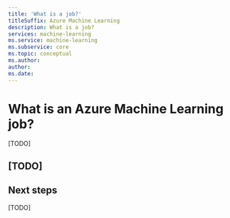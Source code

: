 ```yaml
---
title: 'What is a job?'
titleSuffix: Azure Machine Learning
description: What is a job?
services: machine-learning
ms.service: machine-learning
ms.subservice: core
ms.topic: conceptual
ms.author:
author:
ms.date:
---
```



# What is an Azure Machine Learning job?

[TODO]

## [TODO]

## Next steps

[TODO]
